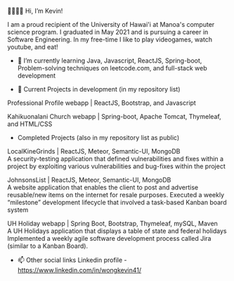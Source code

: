 👋👋👋👋 Hi, I’m Kevin!

I am a proud recipient of the University of Hawai'i at Manoa's computer science program.  I graduated in May 2021 and is pursuing a career in Software Engineering.  In my free-time I like to play videogames, watch youtube, and eat!  

- 🌱 I’m currently learning Java, Javascript, ReactJS, Spring-boot, Problem-solving techniques on leetcode.com, and full-stack web development

- 🌱 Current Projects in development (in my repository list)

Professional Profile webapp | ReactJS, Bootstrap, and Javascript

Kahikuonalani Church webapp | Spring-boot, Apache Tomcat, Thymeleaf, and HTML/CSS

- Completed Projects (also in my repository list as public)

LocalKineGrinds | ReactJS, Meteor, Semantic-UI, MongoDB                             
A security-testing application that defined vulnerabilities and fixes within a project by exploiting various vulnerabilities and bug-fixes within the project

JohnsonsList | ReactJS, Meteor, Semantic-UI, MongoDB                                     
A website application that enables the client to post and advertise reusable/new items on the internet for resale purposes.
Executed a weekly “milestone” development lifecycle that involved a task-based Kanban board system

UH Holiday webapp | Spring Boot, Bootstrap, Thymeleaf, mySQL, Maven		        
A UH Holidays application that displays a table of state and federal holidays
Implemented a weekly agile software development process called Jira (similar to a Kanban Board). 

- 📫 Other social links
Linkedin profile - https://www.linkedin.com/in/wongkevin41/

<!---
KWong41/KWong41 is a ✨ special ✨ repository because its `README.md` (this file) appears on your GitHub profile.
You can click the Preview link to take a look at your changes.
--->
